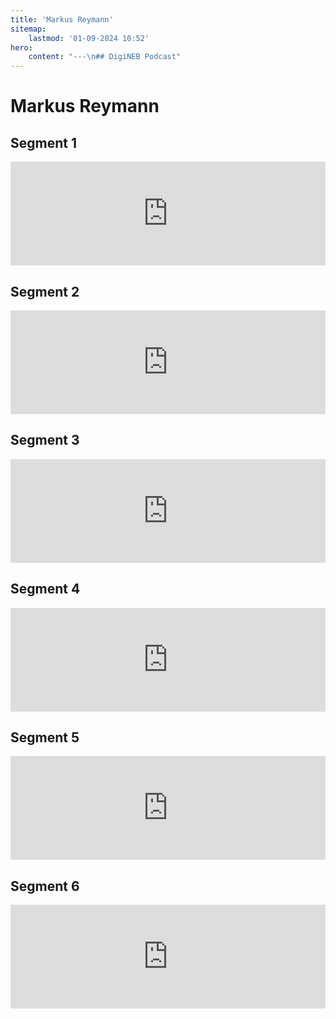 ```yaml
---
title: 'Markus Reymann'
sitemap:
    lastmod: '01-09-2024 10:52'
hero:
    content: "---\n## DigiNEB Podcast"
---
```


# Markus Reymann

## Segment 1
<iframe width="100%" height="166" scrolling="no" frameborder="no" allow="autoplay" src="https://w.soundcloud.com/player/?url=https%3A//api.soundcloud.com/tracks/1908114254&color=%234b4815&auto_play=false&hide_related=false&show_comments=true&show_user=true&show_reposts=false&show_teaser=false"></iframe>

## Segment 2
<iframe width="100%" height="166" scrolling="no" frameborder="no" allow="autoplay" src="https://w.soundcloud.com/player/?url=https%3A//api.soundcloud.com/tracks/1908114503&color=%234b4815&auto_play=false&hide_related=false&show_comments=true&show_user=true&show_reposts=false&show_teaser=false"></iframe>

## Segment 3
<iframe width="100%" height="166" scrolling="no" frameborder="no" allow="autoplay" src="https://w.soundcloud.com/player/?url=https%3A//api.soundcloud.com/tracks/1908114752&color=%234b4815&auto_play=false&hide_related=false&show_comments=true&show_user=true&show_reposts=false&show_teaser=false"></iframe>

## Segment 4
<iframe width="100%" height="166" scrolling="no" frameborder="no" allow="autoplay" src="https://w.soundcloud.com/player/?url=https%3A//api.soundcloud.com/tracks/1908115118&color=%234b4815&auto_play=false&hide_related=false&show_comments=true&show_user=true&show_reposts=false&show_teaser=false"></iframe>

## Segment 5
<iframe width="100%" height="166" scrolling="no" frameborder="no" allow="autoplay" src="https://w.soundcloud.com/player/?url=https%3A//api.soundcloud.com/tracks/1908115439&color=%234b4815&auto_play=false&hide_related=false&show_comments=true&show_user=true&show_reposts=false&show_teaser=false"></iframe>

## Segment 6
<iframe width="100%" height="166" scrolling="no" frameborder="no" allow="autoplay" src="https://w.soundcloud.com/player/?url=https%3A//api.soundcloud.com/tracks/1908115844&color=%234b4815&auto_play=false&hide_related=false&show_comments=true&show_user=true&show_reposts=false&show_teaser=false"></iframe>